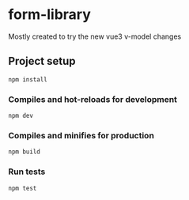 # form-library

Mostly created to try the new vue3 v-model changes

## Project setup
```
npm install
```

### Compiles and hot-reloads for development
```
npm dev
```

### Compiles and minifies for production
```
npm build
```

### Run tests
```
npm test
```
